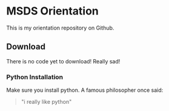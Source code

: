 # MSDS Orientation

This is my orientation repository on Github.


## Download

There is no code yet to download! Really sad!

### Python Installation

Make sure you install python. A famous philosopher once said: 
> "i really like python"
